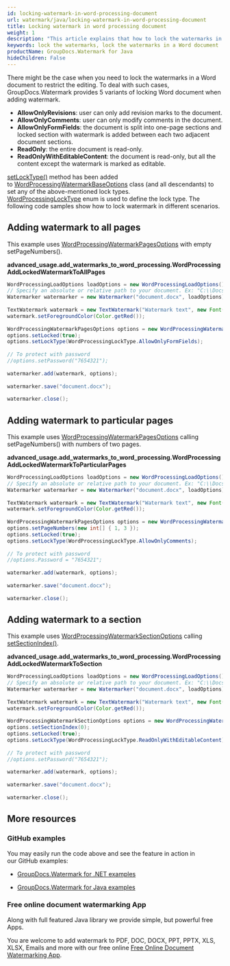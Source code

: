 ```yaml
---
id: locking-watermark-in-word-processing-document
url: watermark/java/locking-watermark-in-word-processing-document
title: Locking watermark in word processing document
weight: 1
description: "This article explains that how to lock the watermarks in a Word document to restrict the editing in Java."
keywords: lock the watermarks, lock the watermarks in a Word document
productName: GroupDocs.Watermark for Java
hideChildren: False
---
```

There might be the case when you need to lock the watermarks in a Word document to restrict the editing. To deal with such cases, GroupDocs.Watermark provides 5 variants of locking Word document when adding watermark.

*   **AllowOnlyRevisions**: user can only add revision marks to the document.
*   **AllowOnlyComments**: user can only modify comments in the document.
*   **AllowOnlyFormFields**: the document is split into one-page sections and locked section with watermark is added between each two adjacent document sections.
*   **ReadOnly**: the entire document is read-only.
*   **ReadOnlyWithEditableContent**: the document is read-only, but all the content except the watermark is marked as editable.

[setLockType()](https://reference.groupdocs.com/watermark/java/com.groupdocs.watermark.options/WordProcessingWatermarkBaseOptions#setLockType(int)) method has been added to [WordProcessingWatermarkBaseOptions](https://reference.groupdocs.com/watermark/java/com.groupdocs.watermark.options/WordProcessingWatermarkBaseOptions) class (and all descendants) to set any of the above-mentioned lock types. [WordProcessingLockType](https://reference.groupdocs.com/watermark/java/com.groupdocs.watermark.options/WordProcessingLockType) enum is used to define the lock type. The following code samples show how to lock watermark in different scenarios.

## Adding watermark to all pages

This example uses [WordProcessingWatermarkPagesOptions](https://reference.groupdocs.com/watermark/java/com.groupdocs.watermark.options/WordProcessingWatermarkPagesOptions) with empty setPageNumbers().

**advanced\_usage.add\_watermarks\_to\_word\_processing.WordProcessingAddLockedWatermarkToAllPages**

```java
WordProcessingLoadOptions loadOptions = new WordProcessingLoadOptions();                                   
// Specify an absolute or relative path to your document. Ex: "C:\\Docs\\document.docx"
Watermarker watermarker = new Watermarker("document.docx", loadOptions);                          
                                                                                                           
TextWatermark watermark = new TextWatermark("Watermark text", new Font("Arial", 19));                      
watermark.setForegroundColor(Color.getRed());                                                              
                                                                                                           
WordProcessingWatermarkPagesOptions options = new WordProcessingWatermarkPagesOptions();                   
options.setLocked(true);                                                                                   
options.setLockType(WordProcessingLockType.AllowOnlyFormFields);                                           
                                                                                                           
// To protect with password                                                                                
//options.setPassword("7654321");                                                                          
                                                                                                           
watermarker.add(watermark, options);                                                                       
                                                                                                           
watermarker.save("document.docx");                                                               
                                                                                                           
watermarker.close();                                                                                       
```

## Adding watermark to particular pages

This example uses [WordProcessingWatermarkPagesOptions](https://reference.groupdocs.com/watermark/java/com.groupdocs.watermark.options/WordProcessingWatermarkPagesOptions) calling setPageNumbers() with numbers of two pages.

**advanced\_usage.add\_watermarks\_to\_word\_processing.WordProcessingAddLockedWatermarkToParticularPages**

```java
WordProcessingLoadOptions loadOptions = new WordProcessingLoadOptions();                                   
// Specify an absolute or relative path to your document. Ex: "C:\\Docs\\document.docx"
Watermarker watermarker = new Watermarker("document.docx", loadOptions);                          
                                                                                                           
TextWatermark watermark = new TextWatermark("Watermark text", new Font("Arial", 19));                      
watermark.setForegroundColor(Color.getRed());                                                              
                                                                                                           
WordProcessingWatermarkPagesOptions options = new WordProcessingWatermarkPagesOptions();                   
options.setPageNumbers(new int[] { 1, 3 });                                                                
options.setLocked(true);                                                                                   
options.setLockType(WordProcessingLockType.AllowOnlyComments);                                             
                                                                                                           
// To protect with password                                                                                
//options.Password = "7654321";                                                                            
                                                                                                           
watermarker.add(watermark, options);                                                                       
                                                                                                           
watermarker.save("document.docx");                                                               
                                                                                                           
watermarker.close();                                                                                       
```

## Adding watermark to a section

This example uses [WordProcessingWatermarkSectionOptions](https://reference.groupdocs.com/watermark/java/com.groupdocs.watermark.options/WordProcessingWatermarkSectionOptions) calling [setSectionIndex()](https://reference.groupdocs.com/watermark/java/com.groupdocs.watermark.options/WordProcessingWatermarkSectionOptions#setSectionIndex(int)).

**advanced\_usage.add\_watermarks\_to\_word\_processing.WordProcessingAddLockedWatermarkToSection**

```java
WordProcessingLoadOptions loadOptions = new WordProcessingLoadOptions();                                   
// Specify an absolute or relative path to your document. Ex: "C:\\Docs\\document.docx"
Watermarker watermarker = new Watermarker("document.docx", loadOptions);                          
                                                                                                           
TextWatermark watermark = new TextWatermark("Watermark text", new Font("Arial", 19));                      
watermark.setForegroundColor(Color.getRed());                                                              
                                                                                                           
WordProcessingWatermarkSectionOptions options = new WordProcessingWatermarkSectionOptions();               
options.setSectionIndex(0);                                                                                
options.setLocked(true);                                                                                   
options.setLockType(WordProcessingLockType.ReadOnlyWithEditableContent);                                   
                                                                                                           
// To protect with password                                                                                
//options.setPassword("7654321");                                                                          
                                                                                                           
watermarker.add(watermark, options);                                                                       
                                                                                                           
watermarker.save("document.docx");                                                               
                                                                                                           
watermarker.close();                                                                                       
```

## More resources

### GitHub examples

You may easily run the code above and see the feature in action in our GitHub examples:

*   [GroupDocs.Watermark for .NET examples](https://github.com/groupdocs-watermark/GroupDocs.Watermark-for-.NET)
    
*   [GroupDocs.Watermark for Java examples](https://github.com/groupdocs-watermark/GroupDocs.Watermark-for-Java)
    

### Free online document watermarking App

Along with full featured Java library we provide simple, but powerful free Apps.

You are welcome to add watermark to PDF, DOC, DOCX, PPT, PPTX, XLS, XLSX, Emails and more with our free online [Free Online Document Watermarking App](https://products.groupdocs.app/watermark).

